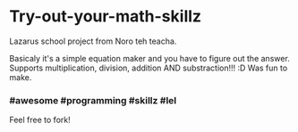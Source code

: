 Try-out-your-math-skillz
========================

Lazarus school project from Noro teh teacha. 

Basicaly it's a simple equation maker and you have to
figure out the answer. Supports multiplication, division,
addition AND substraction!!! :D Was fun to make.

### #awesome #programming #skillz #lel

Feel free to fork!
